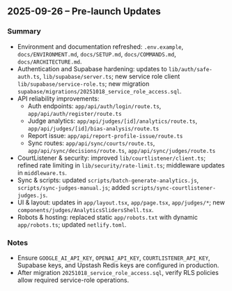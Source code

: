## 2025-09-26 – Pre-launch Updates

### Summary
- Environment and documentation refreshed: `.env.example`, `docs/ENVIRONMENT.md`, `docs/SETUP.md`, `docs/COMMANDS.md`, `docs/ARCHITECTURE.md`.
- Authentication and Supabase hardening: updates to `lib/auth/safe-auth.ts`, `lib/supabase/server.ts`; new service role client `lib/supabase/service-role.ts`; new migration `supabase/migrations/20251018_service_role_access.sql`.
- API reliability improvements:
  - Auth endpoints: `app/api/auth/login/route.ts`, `app/api/auth/register/route.ts`
  - Judge analytics: `app/api/judges/[id]/analytics/route.ts`, `app/api/judges/[id]/bias-analysis/route.ts`
  - Report issue: `app/api/report-profile-issue/route.ts`
  - Sync routes: `app/api/sync/courts/route.ts`, `app/api/sync/decisions/route.ts`, `app/api/sync/judges/route.ts`
- CourtListener & security: improved `lib/courtlistener/client.ts`; refined rate limiting in `lib/security/rate-limit.ts`; middleware updates in `middleware.ts`.
- Sync & scripts: updated `scripts/batch-generate-analytics.js`, `scripts/sync-judges-manual.js`; added `scripts/sync-courtlistener-judges.js`.
- UI & layout: updates in `app/layout.tsx`, `app/page.tsx`, `app/judges/*`; new `components/judges/AnalyticsSlidersShell.tsx`.
- Robots & hosting: replaced static `app/robots.txt` with dynamic `app/robots.ts`; updated `netlify.toml`.

### Notes
- Ensure `GOOGLE_AI_API_KEY`, `OPENAI_API_KEY`, `COURTLISTENER_API_KEY`, Supabase keys, and Upstash Redis keys are configured in production.
- After migration `20251018_service_role_access.sql`, verify RLS policies allow required service-role operations.
